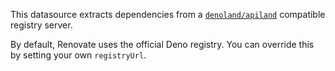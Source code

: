 This datasource extracts dependencies from a [`denoland/apiland`](https://github.com/denoland/apiland) compatible registry server.

By default, Renovate uses the official Deno registry.
You can override this by setting your own `registryUrl`.
